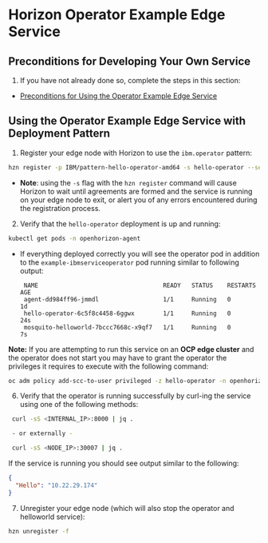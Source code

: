 # Horizon Operator Example Edge Service

## Preconditions for Developing Your Own Service

1. If you have not already done so, complete the steps in this section:

  - [Preconditions for Using the Operator Example Edge Service](README.md#preconditions)
  
## <a id=using-operator-pattern></a> Using the Operator Example Edge Service with Deployment Pattern

1. Register your edge node with Horizon to use the `ibm.operator` pattern:
  ```bash
  hzn register -p IBM/pattern-hello-operator-amd64 -s hello-operator --serviceorg IBM -u $HZN_EXCHANGE_USER_AUTH
  ```
 - **Note**: using the `-s` flag with the `hzn register` command will cause Horizon to wait until agreements are formed and the service is running on your edge node to exit, or alert you of any errors encountered during the registration process. 

2. Verify that the `hello-operator` deployment is up and running:
  ```bash
  kubectl get pods -n openhorizon-agent
  ```

- If everything deployed correctly you will see the operator pod in addition to the `example-ibmserviceoperator` pod running similar to following output:

  ```
   NAME                                   READY   STATUS    RESTARTS   AGE
   agent-dd984ff96-jmmdl                  1/1     Running   0          1d
   hello-operator-6c5f8c4458-6ggwx        1/1     Running   0          24s
   mosquito-helloworld-7bccc7668c-x9qf7   1/1     Running   0          7s
   ```

**Note:** If you are attempting to run this service on an **OCP edge cluster** and the operator does not start you may have to grant the operator the privileges it requires to execute with the following command:
  ```bash
  oc adm policy add-scc-to-user privileged -z hello-operator -n openhorizon-agent
  ```

6. Verify that the operator is running successfully by curl-ing the service using one of the following methods:
  ```bash
   curl -sS <INTERNAL_IP>:8000 | jq .

   - or externally - 

   curl -sS <NODE_IP>:30007 | jq .
   ```

If the service is running you should see output similar to the following:
   ```json
   {
     "Hello": "10.22.29.174"
   }
   ```

7. Unregister your edge node (which will also stop the operator and helloworld service):
  ```bash
  hzn unregister -f
  ```
